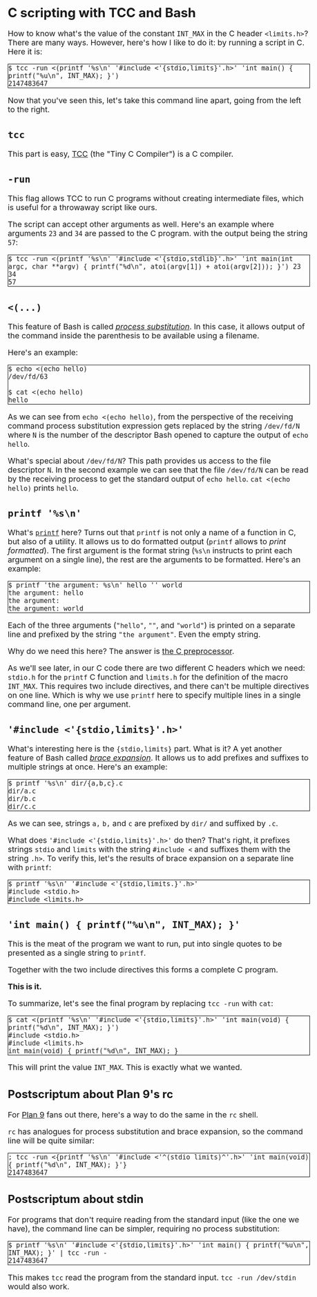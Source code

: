 <style>
	* { font-size: calc(1rem + 0.10vw); }
	h3 { font-size: calc(1.2rem + 0.15vw); }
	h2 { font-size: calc(1.4rem + 0.20vw); }
	h1 { font-size: calc(1.6rem + 0.25vw); }
	body { margin: 0 auto; max-width: 50em; }
	pre { overflow: scroll; border: 1px solid black; }
</style>

# C scripting with TCC and Bash

How to know what's the value of the constant `INT_MAX` in the C header `<limits.h>`? There are many ways. However, here's how I like to do it: by running a script in C. Here it is:

	$ tcc -run <(printf '%s\n' '#include <'{stdio,limits}'.h>' 'int main() { printf("%u\n", INT_MAX); }')
	2147483647

Now that you've seen this, let's take this command line apart, going from the left to the right.

## `tcc`

This part is easy, [TCC](https://bellard.org/tcc/) (the "Tiny C Compiler") is a C compiler.

## `-run`

This flag allows TCC to run C programs without creating intermediate files, which is useful for a throwaway script like ours.

The script can accept other arguments as well. Here's an example where arguments `23` and `34` are passed to the C program. with the output being the string `57`:

	$ tcc -run <(printf '%s\n' '#include <'{stdio,stdlib}'.h>' 'int main(int argc, char **argv) { printf("%d\n", atoi(argv[1]) + atoi(argv[2])); }') 23 34
	57

## `<(...)`

This feature of Bash is called [_process substitution_](https://www.gnu.org/software/bash/manual/html_node/Process-Substitution.html). In this case, it allows output of the command inside the parenthesis to be available using a filename.

Here's an example:

	$ echo <(echo hello)
	/dev/fd/63

	$ cat <(echo hello)
	hello

As we can see from `echo <(echo hello)`, from the perspective of the receiving command process substitution expression gets replaced by the string `/dev/fd/N` where `N` is the number of the descriptor Bash opened to capture the output of `echo hello`.

What's special about `/dev/fd/N`? This path provides us access to the file descriptor `N`. In the second example we can see that the file `/dev/fd/N` can be read by the receiving process to get the standard output of `echo hello`. `cat <(echo hello)` prints `hello`.

## `printf '%s\n'`

What's [`printf`](http://man.openbsd.org/printf) here? Turns out that `printf` is not only a name of a function in C, but also of a utility. It allows us to do formatted output (`printf` allows to _print formatted_). The first argument is the format string (`%s\n` instructs to print each argument on a single line), the rest are the arguments to be formatted. Here's an example:

	$ printf 'the argument: %s\n' hello '' world
	the argument: hello
	the argument:
	the argument: world

Each of the three arguments (`"hello"`, `""`, and `"world"`) is printed on a separate line and prefixed by the string `"the argument"`. Even the empty string.

Why do we need this here? The answer is [the C preprocessor](https://en.cppreference.com/w/c/preprocessor).

As we'll see later, in our C code there are two different C headers which we need: `stdio.h` for the `printf` C function and `limits.h` for the definition of the macro `INT_MAX`. This requires two include directives, and there can't be multiple directives on one line. Which is why we use `printf` here to specify multiple lines in a single command line, one per argument.

## `'#include <'{stdio,limits}'.h>'`

What's interesting here is the `{stdio,limits}` part. What is it? A yet another feature of Bash called [_brace expansion_](https://www.gnu.org/software/bash/manual/html_node/Brace-Expansion.html). It allows us to add prefixes and suffixes to multiple strings at once. Here's an example:

	$ printf '%s\n' dir/{a,b,c}.c
	dir/a.c
	dir/b.c
	dir/c.c

As we can see, strings `a,` `b,` and `c` are prefixed by `dir/` and suffixed by `.c`.

What does `'#include <'{stdio,limits}'.h>'` do then? That's right, it prefixes strings `stdio` and `limits` with the string `#include <` and suffixes them with the string `.h>`. To verify this, let's the results of brace expansion on a separate line with `printf`: 

	$ printf '%s\n' '#include <'{stdio,limits.}'.h>'
	#include <stdio.h>
	#include <limits.h>

## `'int main() { printf("%u\n", INT_MAX); }'`

This is the meat of the program we want to run, put into single quotes to be presented as a single string to `printf`.

Together with the two include directives this forms a complete C program.

**This is it.**

To summarize, let's see the final program by replacing `tcc -run` with `cat`:

	$ cat <(printf '%s\n' '#include <'{stdio,limits}'.h>' 'int main(void) { printf("%d\n", INT_MAX); }')
	#include <stdio.h>
	#include <limits.h>
	int main(void) { printf("%d\n", INT_MAX); }

This will print the value `INT_MAX`. This is exactly what we wanted.

## Postscriptum about Plan 9's rc

For [Plan 9](https://en.wikipedia.org/wiki/Plan_9_from_Bell_Labs) fans out there, here's a way to do the same in the `rc` shell.

`rc` has analogues for process substitution and brace expansion, so the command line will be quite similar:

	; tcc -run <{printf '%s\n' '#include <'^(stdio limits)^'.h>' 'int main(void) { printf("%d\n", INT_MAX); }'}
	2147483647

## Postscriptum about stdin

For programs that don't require reading from the standard input (like the one we have), the command line can be simpler, requiring no process substitution:

	$ printf '%s\n' '#include <'{stdio,limits}'.h>' 'int main() { printf("%u\n", INT_MAX); }' | tcc -run -
	2147483647

This makes `tcc` read the program from the standard input. `tcc -run /dev/stdin` would also work.

